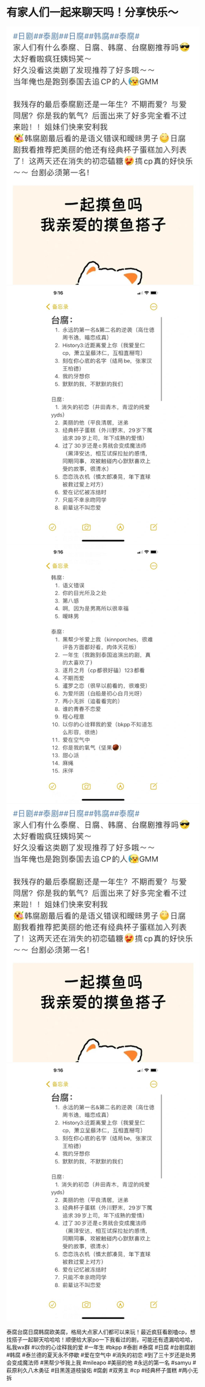 # 有家人们一起来聊天吗！分享快乐～

![](img/1c5a9a05-0113-4fc5-8b3d-a1a063db7f5e.jpg)
![](img/d0f7f388-751c-403b-ae4a-86a7cc1ff4b0.jpg)
![](img/710f4417-61b8-4e95-8a0d-f4c8bb5050eb.jpg)
![](img/756ef3cd-5a5c-4391-a61b-d60dfe6c3b15.jpg)
![](img/1c2762e2-1851-4eb1-9315-cd2d47854e80.jpg)

泰腐台腐日腐韩腐欧美腐，格局大点家人们都可以来玩！最近疯狂看剧嗑cp，想找搭子一起聊天哈哈哈！顺便给大家po一下我看过的剧，可能还有遗漏哈哈哈，私我wx群
#以你的心诠释我的爱 #一年生 #bkpp #泰剧 #泰腐 #日腐 #台剧腐剧 #韩腐 #泰兰德的夏天永不停歇 #爱在空气中 #消失的初恋 #到了三十岁还是处男会变成魔法师 #黑帮少爷我上我 #mileapo #美丽的他 #永远的第一名 #samyu #萩原利久八木勇征 #目黑莲道枝骏佑 #腐劇 #双男主 #cp #经典杯子蛋糕 #两小无拆